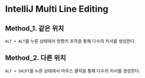 # IntelliJ Multi Line Editing

## Method_1. 같은 위치

`ALT + ALT`를 누른 상태에서 방향키 조작을 통해 다수의 커서를 생성한다.

## Method_2. 다른 위치

`ALT + SHIFT`를 누른 상태에서 마우스 클릭을 통해 다수의 커서를 생성한다.
